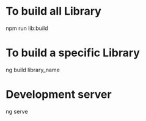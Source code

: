 # To build all Library
npm run lib:build

# To build a specific Library
ng build library_name

# Development server
ng serve
